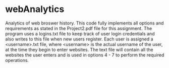 # webAnalytics
Analytics of web broswer history. This code fully implements all     options and requirements as stated in the Project2.pdf file for this     assignment. The program uses a logins.txt file to keep track of user login     credentials and also writes to this file when new users register. Each user     is assigned a &lt;username>.txt file, where &lt;username> is the actual username     of the user, at the time they begin to enter websites. The text file will     contain all the websites the user enters and is used in options 4 - 7 to     perform the required operations.
